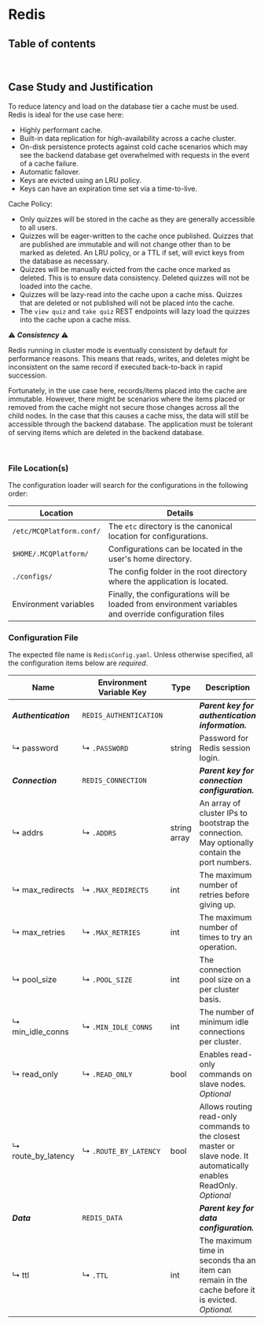 # Redis

## Table of contents


<br/>

## Case Study and Justification

To reduce latency and load on the database tier a cache must be used. Redis is ideal for the use case here:
* Highly performant cache.
* Built-in data replication for high-availability across a cache cluster.
* On-disk persistence protects against cold cache scenarios which may see the backend database get overwhelmed with
  requests in the event of a cache failure.
* Automatic failover.
* Keys are evicted using an LRU policy.
* Keys can have an expiration time set via a time-to-live.

Cache Policy:
* Only quizzes will be stored in the cache as they are generally accessible to all users.
* Quizzes will be eager-written to the cache once published. Quizzes that are published are immutable and will not change
  other than to be marked as deleted. An LRU policy, or a TTL if set, will evict keys from the database as necessary.
* Quizzes will be manually evicted from the cache once marked as deleted. This is to ensure data consistency. Deleted
  quizzes will not be loaded into the cache.
* Quizzes will be lazy-read into the cache upon a cache miss. Quizzes that are deleted or not published will not be
  placed into the cache.
* The `view quiz` and `take quiz` REST endpoints will lazy load the quizzes into the cache upon a cache miss.

:warning: **_Consistency_** :warning:

Redis running in cluster mode is eventually consistent by default for performance reasons. This means that reads, writes,
and deletes might be inconsistent on the same record if executed back-to-back in rapid succession.

Fortunately, in the use case here, records/items placed into the cache are immutable. However, there might be scenarios
where the items placed or removed from the cache might not secure those changes across all the child nodes. In the case
that this causes a cache miss, the data will still be accessible through the backend database. The application must be
tolerant of serving items which are deleted in the backend database.

<br/>

### File Location(s)

The configuration loader will search for the configurations in the following order:

| Location                 | Details                                                                                                |
|--------------------------|--------------------------------------------------------------------------------------------------------|
| `/etc/MCQPlatform.conf/` | The `etc` directory is the canonical location for configurations.                                      |
| `$HOME/.MCQPlatform/`    | Configurations can be located in the user's home directory.                                            |
| `./configs/`             | The config folder in the root directory where the application is located.                              |
| Environment variables    | Finally, the configurations will be loaded from environment variables and override configuration files |

### Configuration File

The expected file name is `RedisConfig.yaml`. Unless otherwise specified, all the configuration items below are _required_.

| Name                 | Environment Variable Key | Type         | Description                                                                                                          |
|----------------------|--------------------------|--------------|----------------------------------------------------------------------------------------------------------------------|
| **_Authentication_** | `REDIS_AUTHENTICATION`   |              | **_Parent key for authentication information._**                                                                     |
| ↳ password           | ↳ `.PASSWORD`            | string       | Password for Redis session login.                                                                                    |
| **_Connection_**     | `REDIS_CONNECTION`       |              | **_Parent key for connection configuration._**                                                                       |
| ↳ addrs              | ↳ `.ADDRS`               | string array | An array of cluster IPs to bootstrap the connection. May optionally contain the port numbers.                        |
| ↳ max_redirects      | ↳ `.MAX_REDIRECTS`       | int          | The maximum number of retries before giving up.                                                                      |
| ↳ max_retries        | ↳ `.MAX_RETRIES`         | int          | The maximum number of times to try an operation.                                                                     |
| ↳ pool_size          | ↳ `.POOL_SIZE`           | int          | The connection pool size on a per cluster basis.                                                                     |
| ↳ min_idle_conns     | ↳ `.MIN_IDLE_CONNS`      | int          | The number of minimum idle connections per cluster.                                                                  |
| ↳ read_only          | ↳ `.READ_ONLY`           | bool         | Enables read-only commands on slave nodes. _Optional_                                                                |
| ↳ route_by_latency   | ↳ `.ROUTE_BY_LATENCY`    | bool         | Allows routing read-only commands to the closest master or slave node. It automatically enables ReadOnly. _Optional_ |
| **_Data_**           | `REDIS_DATA`             |              | **_Parent key for data configuration._**                                                                             |
| ↳ ttl                | ↳ `.TTL`                 | int          | The maximum time in seconds tha an item can remain in the cache before it is evicted. _Optional._                    |
